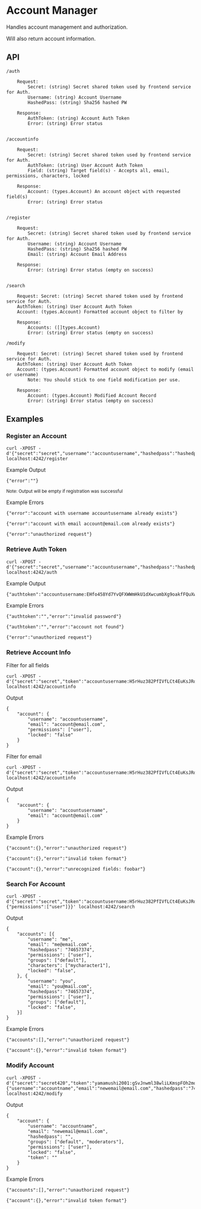 Account Manager
====

Handles account management and authorization.

Will also return account information. 

## API

    /auth
    
        Request: 
            Secret: (string) Secret shared token used by frontend service for Auth.
            Username: (string) Account Username
            HashedPass: (string) Sha256 hashed PW 
            
        Response:
            AuthToken: (string) Account Auth Token
            Error: (string) Error status
    
    
    /accountinfo
    
        Request:
            Secret: (string) Secret shared token used by frontend service for Auth.
            AuthToken: (string) User Account Auth Token
            Field: (string) Target field(s) - Accepts all, email, permissions, characters, locked  
            
        Response: 
            Account: (types.Account) An account object with requested field(s)
            Error: (string) Error status 
            
            
    /register
    
        Request:
            Secret: (string) Secret shared token used by frontend service for Auth.
            Username: (string) Account Username
            HashedPass: (string) Sha256 hashed PW 
            Email: (string) Account Email Address
            
        Response:
            Error: (string) Error status (empty on success)
            
    
    /search
    
        Request: Secret: (string) Secret shared token used by frontend service for Auth.
        AuthToken: (string) User Account Auth Token
        Account: (types.Account) Formatted account object to filter by
        
        Response:
            Accounts: ([]types.Account)   
            Error: (string) Error status (empty on success)  
    
    /modify
    
        Request: Secret: (string) Secret shared token used by frontend service for Auth.
        AuthToken: (string) User Account Auth Token
        Account: (types.Account) Formatted account object to modify (email or username)
            Note: You should stick to one field modification per use.
        
        Response:
            Account: (types.Account) Modified Account Record   
            Error: (string) Error status (empty on success) 
            
## Examples

### Register an Account

    curl -XPOST -d'{"secret":"secret","username":"accountusername","hashedpass":"hashedpassword","email":"account@email.com"}' localhost:4242/register
    
Example Output

    {"error":""}
<sub>Note: Output will be empty if registration was successful

Example Errors 

    {"error":"account with username accountusername already exists"}
    
    {"error":"account with email account@email.com already exists"}

    {"error":"unauthorized request"}

### Retrieve Auth Token 

    curl -XPOST -d'{"secret":"secret","username":"accountusername","hashedpass":"hashedpass"}' localhost:4242/auth
    
Example Output

    {"authtoken":"accountusername:EHfo458Yd7YvQFXWWmHkU1dXwcumbXg9oakfFQuXw"}

Example Errors

    {"authtoken":"","error":"invalid password"}
    
    {"authtoken":"","error":"account not found"}
    
    {"error":"unauthorized request"}
    
    
### Retrieve Account Info

Filter for all fields

    curl -XPOST -d'{"secret":"secret","token":"accountusername:H5rHuz382PfIVfLCt4EuKsJRohyrK5SuiyqyTErEo","field":"all"}' localhost:4242/accountinfo
    
Output
    
    {
    	"account": {
    		"username": "accountusername",
    		"email": "account@email.com",
    		"permissions": ["user"],
    		"locked": "false"
    	}
    }
    
Filter for email

    curl -XPOST -d'{"secret":"secret","token":"accountusername:H5rHuz382PfIVfLCt4EuKsJRohyrK5SuiyqyTErEo","field":"email"}' localhost:4242/accountinfo
    
Output
    
    {
    	"account": {
    		"username": "accountusername",
    		"email": "account@email.com"
    	}
    }
    
Example Errors

    {"account":{},"error":"unauthorized request"}

    {"account":{},"error":"invalid token format"}
    
    {"account":{},"error":"unrecognized fields: foobar"}

    
### Search For Account

    curl -XPOST -d'{"secret":"secret","token":"accountusername:H5rHuz382PfIVfLCt4EuKsJRohyrK5SuiyqyTErEo","account":{"permissions":["user"]}}' localhost:4242/search
    
Output

    {
    	"accounts": [{
    		"username": "me",
    		"email": "me@email.com",
    		"hashedpass": "74657374",
    		"permissions": ["user"],
    		"groups": ["default"],
    		"characters": ["mycharacter1"],
    		"locked": "false",
    	}, {
    		"username": "you",
    		"email": "you@mail.com",
    		"hashedpass": "74657374",
    		"permissions": ["user"],
            "groups": ["default"],
            "locked": "false",
    	}]
    }

Example Errors

    {"accounts":[],"error":"unauthorized request"}
    
    {"account":{},"error":"invalid token format"}
    
    
### Modify Account

    curl -XPOST -d'{"secret":"secret420","token":"yamamushi2001:gSvJnwml38wliLKmspFOh2moNEewAiMRvRgc3CW6A","account":{"username":"accountname","email":"newemail@email.com","hashedpass":"74657374"}}' localhost:4242/modify
    
Output

    {
    	"account": {
    		"username": "accountname",
    		"email": "newemail@email.com",
    		"hashedpass": "",
    		"groups": ["default", "moderators"],
    		"permissions": ["user"],
    		"locked": "false",
    		"token": ""
    	}
    }

Example Errors

    {"accounts":[],"error":"unauthorized request"}
    
    {"account":{},"error":"invalid token format"}    
